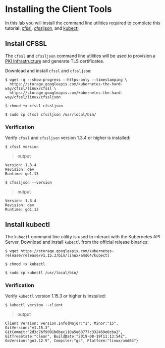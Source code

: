# Installing the Client Tools

In this lab you will install the command line utilities required to complete this tutorial: [cfssl](https://github.com/cloudflare/cfssl), [cfssljson](https://github.com/cloudflare/cfssl), and [kubectl](https://kubernetes.io/docs/tasks/tools/install-kubectl).


## Install CFSSL

The `cfssl` and `cfssljson` command line utilities will be used to provision a [PKI Infrastructure](https://en.wikipedia.org/wiki/Public_key_infrastructure) and generate TLS certificates.

Download and install `cfssl` and `cfssljson`:

```
$ wget -q --show-progress --https-only --timestamping \
  https://storage.googleapis.com/kubernetes-the-hard-way/cfssl/linux/cfssl \
  https://storage.googleapis.com/kubernetes-the-hard-way/cfssl/linux/cfssljson
```

```
$ chmod +x cfssl cfssljson
```

```
$ sudo cp cfssl cfssljson /usr/local/bin/
```

### Verification

Verify `cfssl` and `cfssljson` version 1.3.4 or higher is installed:

```
$ cfssl version
```

> output

```
Version: 1.3.4
Revision: dev
Runtime: go1.13
```

```
$ cfssljson --version
```

> output

```
Version: 1.3.4
Revision: dev
Runtime: go1.13
```

## Install kubectl

The `kubectl` command line utility is used to interact with the Kubernetes API Server. Download and install `kubectl` from the official release binaries:

```
$ wget https://storage.googleapis.com/kubernetes-release/release/v1.15.3/bin/linux/amd64/kubectl
```

```
$ chmod +x kubectl
```

```
$ sudo cp kubectl /usr/local/bin/
```

### Verification

Verify `kubectl` version 1.15.3 or higher is installed:

```
$ kubectl version --client
```

> output

```
Client Version: version.Info{Major:"1", Minor:"15", GitVersion:"v1.15.3", GitCommit:"2d3c76f9091b6bec110a5e63777c332469e0cba2", GitTreeState:"clean", BuildDate:"2019-08-19T11:13:54Z", GoVersion:"go1.12.9", Compiler:"gc", Platform:"linux/amd64"}
```
